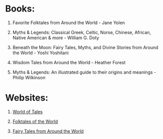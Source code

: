 # Books:

1. Favorite Folktales from Around the World - Jane Yolen

2. Myths & Legends: Classical Greek, Celtic, Norse, Chinese, African, Native American & more - William G. Doty

3. Beneath the Moon: Fairy Tales, Myths, and Divine Stories from Around the World - Yoshi Yoshitani

4. Wisdom Tales from Around the World - Heather Forest

5. Myths & Legends: An illustrated guide to their origins and meanings - Philip Wilkinson

# Websites:

1. [World of Tales](https://www.worldoftales.com/)

2. [Folktales of the World](https://ca.pbslearningmedia.org/collection/folktales-of-the-world/)

3. [Fairy Tales from Around the World](https://earth.google.com/web/@0,0,0a,22251752.77375655d,35y,0h,0t,0r/data=CiQSIhIgNzYwYTc0Y2MzZDk5MTFlODlkZjU4MTBmODJlMzhmMTU)
